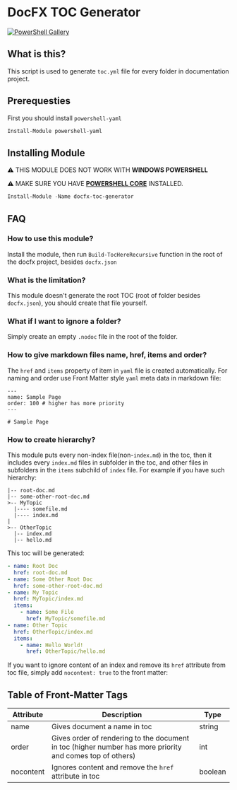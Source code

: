 # DocFX TOC Generator

[![PowerShell Gallery](https://img.shields.io/powershellgallery/v/docfx-toc-generator)](https://www.powershellgallery.com/packages/docfx-toc-generator/)

## What is this?

This script is used to generate `toc.yml` file for every folder in documentation project.

## Prerequesties

First you should install `powershell-yaml`

```powershell
Install-Module powershell-yaml
```

## Installing Module

⚠ THIS MODULE DOES NOT WORK WITH **WINDOWS POWERSHELL**

⚠ MAKE SURE YOU HAVE [**POWERSHELL CORE**](https://github.com/PowerShell/PowerShell) INSTALLED.

```powershell
Install-Module -Name docfx-toc-generator    
```

## FAQ

### How to use this module?

Install the module, then run `Build-TocHereRecursive` function in the root of the docfx project, besides `docfx.json`

### What is the limitation?

This module doesn't generate the root TOC (root of folder besides `docfx.json`), you should create that file yourself.

### What if I want to ignore a folder?

Simply create an empty `.nodoc` file in the root of the folder.

### How to give markdown files name, href, items and order?

The `href` and `items` property of item in `yaml` file is created automatically.
For naming and order use Front Matter style `yaml` meta data in markdown file:

```
---
name: Sample Page
order: 100 # higher has more priority
---

# Sample Page
```

### How to create hierarchy?

This module puts every non-index file(non-`index.md`) in the toc, then it includes every `index.md` files in subfolder in the toc, and other files in subfolders in the `items` subchild of `index` file. For example if you have such hierarchy:

```
|-- root-doc.md
|-- some-other-root-doc.md
>-- MyTopic
  |---- somefile.md
  |---- index.md
|
>-- OtherTopic
  |-- index.md
  |-- hello.md
```

This toc will be generated:

```yml
- name: Root Doc
  href: root-doc.md
- name: Some Other Root Doc
  href: some-other-root-doc.md
- name: My Topic
  href: MyTopic/index.md
  items:
    - name: Some File
      href: MyTopic/somefile.md
- name: Other Topic
  href: OtherTopic/index.md
  items:
    - name: Hello World!
      href: OtherTopic/hello.md
```

If you want to ignore content of an index and remove its `href` attribute from toc file, simply add `nocontent: true` to the front matter:

## Table of Front-Matter Tags

| Attribute | Description                                                                                               | Type    |
| --------- | --------------------------------------------------------------------------------------------------------- | ------- |
| name      | Gives document a name in toc                                                                              | string  |
| order     | Gives order of rendering to the document in toc (higher number has more priority and comes top of others) | int     |
| nocontent | Ignores content and remove the `href` attribute in toc                                                    | boolean |
